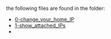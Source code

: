 the following files are found in the folder:
* [0-change_your_home_IP](./0-change_your_home_IP)
* [1-show_attached_IPs](./1-show_attached_IPs)
* 
